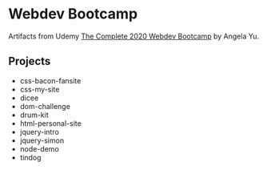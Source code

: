 # Webdev Bootcamp

Artifacts from Udemy [The Complete 2020 Webdev Bootcamp](https://www.udemy.com/share/101qYwBEIcc1ZVTXg=/) by Angela Yu.

## Projects

- css-bacon-fansite
- css-my-site
- dicee
- dom-challenge
- drum-kit
- html-personal-site
- jquery-intro
- jquery-simon
- node-demo
- tindog
